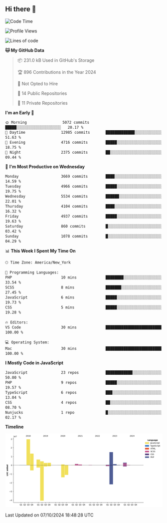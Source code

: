 ## Hi there 👋

<!--START_SECTION:waka-->
![Code Time](http://img.shields.io/badge/Code%20Time-300%20hrs%2054%20mins-blue)

![Profile Views](http://img.shields.io/badge/Profile%20Views-0-blue)

![Lines of code](https://img.shields.io/badge/From%20Hello%20World%20I%27ve%20Written-82.0%20million%20lines%20of%20code-blue)

**🐱 My GitHub Data** 

> 📦 231.0 kB Used in GitHub's Storage 
 > 
> 🏆 896 Contributions in the Year 2024
 > 
> 🚫 Not Opted to Hire
 > 
> 📜 14 Public Repositories 
 > 
> 🔑 11 Private Repositories 
 > 
**I'm an Early 🐤** 

```text
🌞 Morning                5072 commits        █████░░░░░░░░░░░░░░░░░░░░   20.17 % 
🌆 Daytime                12985 commits       █████████████░░░░░░░░░░░░   51.63 % 
🌃 Evening                4716 commits        █████░░░░░░░░░░░░░░░░░░░░   18.75 % 
🌙 Night                  2375 commits        ██░░░░░░░░░░░░░░░░░░░░░░░   09.44 % 
```
📅 **I'm Most Productive on Wednesday** 

```text
Monday                   3669 commits        ████░░░░░░░░░░░░░░░░░░░░░   14.59 % 
Tuesday                  4966 commits        █████░░░░░░░░░░░░░░░░░░░░   19.75 % 
Wednesday                5534 commits        ██████░░░░░░░░░░░░░░░░░░░   22.01 % 
Thursday                 4104 commits        ████░░░░░░░░░░░░░░░░░░░░░   16.32 % 
Friday                   4937 commits        █████░░░░░░░░░░░░░░░░░░░░   19.63 % 
Saturday                 860 commits         █░░░░░░░░░░░░░░░░░░░░░░░░   03.42 % 
Sunday                   1078 commits        █░░░░░░░░░░░░░░░░░░░░░░░░   04.29 % 
```


📊 **This Week I Spent My Time On** 

```text
🕑︎ Time Zone: America/New_York

💬 Programming Languages: 
PHP                      10 mins             ████████░░░░░░░░░░░░░░░░░   33.54 % 
SCSS                     8 mins              ███████░░░░░░░░░░░░░░░░░░   27.45 % 
JavaScript               6 mins              █████░░░░░░░░░░░░░░░░░░░░   19.73 % 
CSS                      5 mins              █████░░░░░░░░░░░░░░░░░░░░   19.28 % 

🔥 Editors: 
VS Code                  30 mins             █████████████████████████   100.00 % 

💻 Operating System: 
Mac                      30 mins             █████████████████████████   100.00 % 
```

**I Mostly Code in JavaScript** 

```text
JavaScript               23 repos            ████████████░░░░░░░░░░░░░   50.00 % 
PHP                      9 repos             █████░░░░░░░░░░░░░░░░░░░░   19.57 % 
TypeScript               6 repos             ███░░░░░░░░░░░░░░░░░░░░░░   13.04 % 
CSS                      4 repos             ██░░░░░░░░░░░░░░░░░░░░░░░   08.70 % 
Nunjucks                 1 repo              █░░░░░░░░░░░░░░░░░░░░░░░░   02.17 % 
```



**Timeline**

![Lines of Code chart](https://raw.githubusercontent.com/wilbertcaba/wilbertcaba/main/assets/bar_graph.png)


 Last Updated on 07/10/2024 18:48:28 UTC
<!--END_SECTION:waka-->

<!--
**wilbertcaba/wilbertcaba** is a ✨ _special_ ✨ repository because its `README.md` (this file) appears on your GitHub profile.

Here are some ideas to get you started:

- 🔭 I’m currently working on ...
- 🌱 I’m currently learning ...
- 👯 I’m looking to collaborate on ...
- 🤔 I’m looking for help with ...
- 💬 Ask me about ...
- 📫 How to reach me: ...
- 😄 Pronouns: ...
- ⚡ Fun fact: ...
-->
